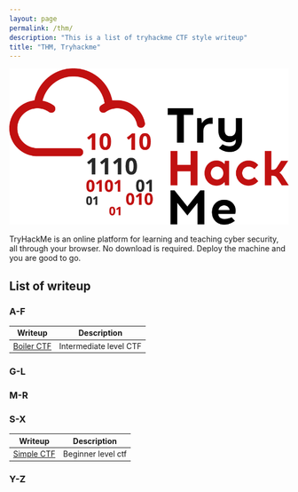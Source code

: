 ```yaml
---
layout: page
permalink: /thm/
description: "This is a list of tryhackme CTF style writeup"
title: "THM, Tryhackme"
---
```


![logo](/assets/images/THM/logo.png)

TryHackMe is an online platform for learning and teaching cyber security, all through your browser. No download is required. Deploy the machine and you are good to go.

## List of writeup

### A-F

Writeup | Description
--------|------------
[Boiler CTF](https://deskel.github.io/posts/thm/boiler-ctf) | Intermediate level CTF

### G-L

### M-R

### S-X

Writeup | Description
--------|------------
[Simple CTF](https://deskel.github.io/posts/thm/simple-ctf) | Beginner level ctf

### Y-Z
